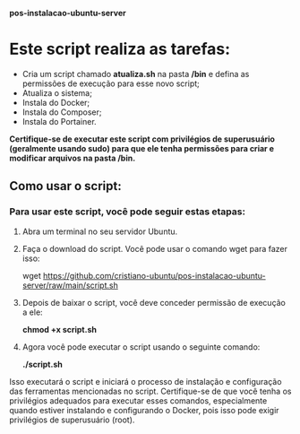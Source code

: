 **pos-instalacao-ubuntu-server**
# Este script realiza as tarefas:

- Cria um script chamado **atualiza.sh** na pasta **/bin** e defina as permissões de execução para esse novo script;
- Atualiza o sistema;
- Instala do Docker;
- Instala do Composer;
- Instala do Portainer.

**Certifique-se de executar este script com privilégios de superusuário (geralmente usando sudo) para que ele tenha permissões para criar e modificar arquivos na pasta /bin.**

## Como usar o script:

### Para usar este script, você pode seguir estas etapas:

1. Abra um terminal no seu servidor Ubuntu.

2. Faça o download do script. Você pode usar o comando wget para fazer isso:

   wget https://github.com/cristiano-ubuntu/pos-instalacao-ubuntu-server/raw/main/script.sh

3. Depois de baixar o script, você deve conceder permissão de execução a ele:

   **chmod +x script.sh**

4. Agora você pode executar o script usando o seguinte comando:

   **./script.sh**

Isso executará o script e iniciará o processo de instalação e configuração das ferramentas mencionadas no script.
Certifique-se de que você tenha os privilégios adequados para executar esses comandos, especialmente quando estiver instalando e configurando o Docker, pois isso pode exigir privilégios de superusuário (root).

